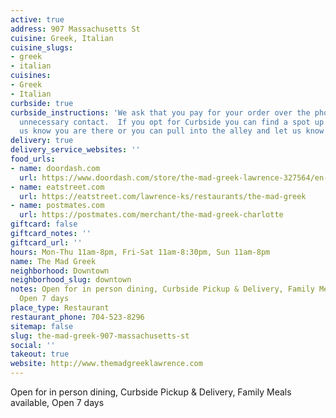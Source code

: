 ```yaml
---
active: true
address: 907 Massachusetts St
cuisine: Greek, Italian
cuisine_slugs:
- greek
- italian
cuisines:
- Greek
- Italian
curbside: true
curbside_instructions: 'We ask that you pay for your order over the phone to avoid
  unnecessary contact.  If you opt for Curbside you can find a spot up front and let
  us know you are there or you can pull into the alley and let us know you have arrived. '
delivery: true
delivery_service_websites: ''
food_urls:
- name: doordash.com
  url: https://www.doordash.com/store/the-mad-greek-lawrence-327564/en-US
- name: eatstreet.com
  url: https://eatstreet.com/lawrence-ks/restaurants/the-mad-greek
- name: postmates.com
  url: https://postmates.com/merchant/the-mad-greek-charlotte
giftcard: false
giftcard_notes: ''
giftcard_url: ''
hours: Mon-Thu 11am-8pm, Fri-Sat 11am-8:30pm, Sun 11am-8pm
name: The Mad Greek
neighborhood: Downtown
neighborhood_slug: downtown
notes: Open for in person dining, Curbside Pickup & Delivery, Family Meals available,
  Open 7 days
place_type: Restaurant
restaurant_phone: 704-523-8296
sitemap: false
slug: the-mad-greek-907-massachusetts-st
social: ''
takeout: true
website: http://www.themadgreeklawrence.com
---
```


Open for in person dining, Curbside Pickup & Delivery, Family Meals available, Open 7 days